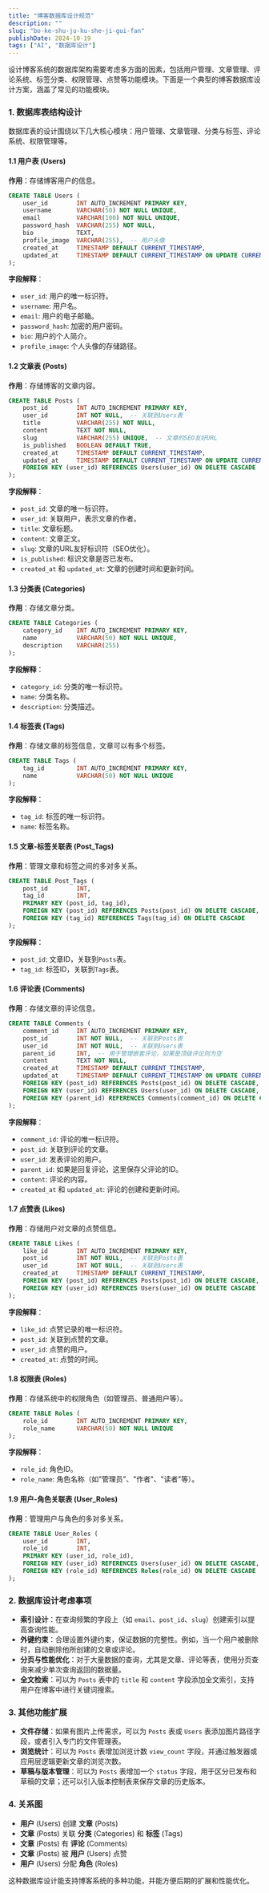 ```yaml
---
title: "博客数据库设计规范"
description: ""
slug: "bo-ke-shu-ju-ku-she-ji-gui-fan"
publishDate: 2024-10-19
tags: ["AI", "数据库设计"]
---
```


设计博客系统的数据库架构需要考虑多方面的因素，包括用户管理、文章管理、评论系统、标签分类、权限管理、点赞等功能模块。下面是一个典型的博客数据库设计方案，涵盖了常见的功能模块。



### 1. 数据库表结构设计

数据库表的设计围绕以下几大核心模块：用户管理、文章管理、分类与标签、评论系统、权限管理等。

#### 1.1 用户表 (Users)

**作用**：存储博客用户的信息。

```sql
CREATE TABLE Users (
    user_id        INT AUTO_INCREMENT PRIMARY KEY,
    username       VARCHAR(50) NOT NULL UNIQUE,
    email          VARCHAR(100) NOT NULL UNIQUE,
    password_hash  VARCHAR(255) NOT NULL,
    bio            TEXT,
    profile_image  VARCHAR(255),  -- 用户头像
    created_at     TIMESTAMP DEFAULT CURRENT_TIMESTAMP,
    updated_at     TIMESTAMP DEFAULT CURRENT_TIMESTAMP ON UPDATE CURRENT_TIMESTAMP
);
```

**字段解释**：

- `user_id`: 用户的唯一标识符。
- `username`: 用户名。
- `email`: 用户的电子邮箱。
- `password_hash`: 加密的用户密码。
- `bio`: 用户的个人简介。
- `profile_image`: 个人头像的存储路径。

#### 1.2 文章表 (Posts)

**作用**：存储博客的文章内容。

```sql
CREATE TABLE Posts (
    post_id        INT AUTO_INCREMENT PRIMARY KEY,
    user_id        INT NOT NULL,  -- 关联到Users表
    title          VARCHAR(255) NOT NULL,
    content        TEXT NOT NULL,
    slug           VARCHAR(255) UNIQUE,  -- 文章的SEO友好URL
    is_published   BOOLEAN DEFAULT TRUE,
    created_at     TIMESTAMP DEFAULT CURRENT_TIMESTAMP,
    updated_at     TIMESTAMP DEFAULT CURRENT_TIMESTAMP ON UPDATE CURRENT_TIMESTAMP,
    FOREIGN KEY (user_id) REFERENCES Users(user_id) ON DELETE CASCADE
);
```

**字段解释**：

- `post_id`: 文章的唯一标识符。
- `user_id`: 关联用户，表示文章的作者。
- `title`: 文章标题。
- `content`: 文章正文。
- `slug`: 文章的URL友好标识符（SEO优化）。
- `is_published`: 标识文章是否已发布。
- `created_at` 和 `updated_at`: 文章的创建时间和更新时间。

#### 1.3 分类表 (Categories)

**作用**：存储文章分类。

```sql
CREATE TABLE Categories (
    category_id    INT AUTO_INCREMENT PRIMARY KEY,
    name           VARCHAR(50) NOT NULL UNIQUE,
    description    VARCHAR(255)
);
```

**字段解释**：

- `category_id`: 分类的唯一标识符。
- `name`: 分类名称。
- `description`: 分类描述。

#### 1.4 标签表 (Tags)

**作用**：存储文章的标签信息，文章可以有多个标签。

```sql
CREATE TABLE Tags (
    tag_id         INT AUTO_INCREMENT PRIMARY KEY,
    name           VARCHAR(50) NOT NULL UNIQUE
);
```

**字段解释**：

- `tag_id`: 标签的唯一标识符。
- `name`: 标签名称。

#### 1.5 文章-标签关联表 (Post_Tags)

**作用**：管理文章和标签之间的多对多关系。

```sql
CREATE TABLE Post_Tags (
    post_id        INT,
    tag_id         INT,
    PRIMARY KEY (post_id, tag_id),
    FOREIGN KEY (post_id) REFERENCES Posts(post_id) ON DELETE CASCADE,
    FOREIGN KEY (tag_id) REFERENCES Tags(tag_id) ON DELETE CASCADE
);
```

**字段解释**：

- `post_id`: 文章ID，关联到`Posts`表。
- `tag_id`: 标签ID，关联到`Tags`表。

#### 1.6 评论表 (Comments)

**作用**：存储文章的评论信息。

```sql
CREATE TABLE Comments (
    comment_id     INT AUTO_INCREMENT PRIMARY KEY,
    post_id        INT NOT NULL,  -- 关联到Posts表
    user_id        INT NOT NULL,  -- 关联到Users表
    parent_id      INT,  -- 用于管理嵌套评论，如果是顶级评论则为空
    content        TEXT NOT NULL,
    created_at     TIMESTAMP DEFAULT CURRENT_TIMESTAMP,
    updated_at     TIMESTAMP DEFAULT CURRENT_TIMESTAMP ON UPDATE CURRENT_TIMESTAMP,
    FOREIGN KEY (post_id) REFERENCES Posts(post_id) ON DELETE CASCADE,
    FOREIGN KEY (user_id) REFERENCES Users(user_id) ON DELETE CASCADE,
    FOREIGN KEY (parent_id) REFERENCES Comments(comment_id) ON DELETE CASCADE
);
```

**字段解释**：

- `comment_id`: 评论的唯一标识符。
- `post_id`: 关联到评论的文章。
- `user_id`: 发表评论的用户。
- `parent_id`: 如果是回复评论，这里保存父评论的ID。
- `content`: 评论的内容。
- `created_at` 和 `updated_at`: 评论的创建和更新时间。

#### 1.7 点赞表 (Likes)

**作用**：存储用户对文章的点赞信息。

```sql
CREATE TABLE Likes (
    like_id        INT AUTO_INCREMENT PRIMARY KEY,
    post_id        INT NOT NULL,  -- 关联到Posts表
    user_id        INT NOT NULL,  -- 关联到Users表
    created_at     TIMESTAMP DEFAULT CURRENT_TIMESTAMP,
    FOREIGN KEY (post_id) REFERENCES Posts(post_id) ON DELETE CASCADE,
    FOREIGN KEY (user_id) REFERENCES Users(user_id) ON DELETE CASCADE
);
```

**字段解释**：

- `like_id`: 点赞记录的唯一标识符。
- `post_id`: 关联到点赞的文章。
- `user_id`: 点赞的用户。
- `created_at`: 点赞的时间。

#### 1.8 权限表 (Roles)

**作用**：存储系统中的权限角色（如管理员、普通用户等）。

```sql
CREATE TABLE Roles (
    role_id        INT AUTO_INCREMENT PRIMARY KEY,
    role_name      VARCHAR(50) NOT NULL UNIQUE
);
```

**字段解释**：

- `role_id`: 角色ID。
- `role_name`: 角色名称（如"管理员"、"作者"、"读者"等）。

#### 1.9 用户-角色关联表 (User_Roles)

**作用**：管理用户与角色的多对多关系。

```sql
CREATE TABLE User_Roles (
    user_id        INT,
    role_id        INT,
    PRIMARY KEY (user_id, role_id),
    FOREIGN KEY (user_id) REFERENCES Users(user_id) ON DELETE CASCADE,
    FOREIGN KEY (role_id) REFERENCES Roles(role_id) ON DELETE CASCADE
);
```

### 2. 数据库设计考虑事项

- **索引设计**：在查询频繁的字段上（如 `email`、`post_id`、`slug`）创建索引以提高查询性能。
- **外键约束**：合理设置外键约束，保证数据的完整性。例如，当一个用户被删除时，自动删除他所创建的文章或评论。
- **分页与性能优化**：对于大量数据的查询，尤其是文章、评论等表，使用分页查询来减少单次查询返回的数据量。
- **全文检索**：可以为 `Posts` 表中的 `title` 和 `content` 字段添加全文索引，支持用户在博客中进行关键词搜索。

### 3. 其他功能扩展

- **文件存储**：如果有图片上传需求，可以为 `Posts` 表或 `Users` 表添加图片路径字段，或者引入专门的文件管理表。
- **浏览统计**：可以为 `Posts` 表增加浏览计数 `view_count` 字段，并通过触发器或应用层逻辑更新文章的浏览次数。
- **草稿与版本管理**：可以为 `Posts` 表增加一个 `status` 字段，用于区分已发布和草稿的文章；还可以引入版本控制表来保存文章的历史版本。

### 4. 关系图

- **用户** (Users) 创建 **文章** (Posts)
- **文章** (Posts) 关联 **分类** (Categories) 和 **标签** (Tags)
- **文章** (Posts) 有 **评论** (Comments)
- **文章** (Posts) 被 **用户** (Users) 点赞
- **用户** (Users) 分配 **角色** (Roles)

这种数据库设计能支持博客系统的多种功能，并能方便后期的扩展和性能优化。
